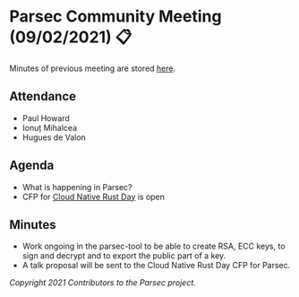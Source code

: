 # Parsec Community Meeting (09/02/2021) 📋

Minutes of previous meeting are stored
[here](https://github.com/parallaxsecond/community/tree/master/minutes).

## Attendance

- Paul Howard
- Ionuț Mihalcea
- Hugues de Valon

## Agenda

- What is happening in Parsec?
- CFP for [Cloud Native Rust Day](https://events.linuxfoundation.org/cloud-native-rust-day/) is open

## Minutes

- Work ongoing in the parsec-tool to be able to create RSA, ECC keys, to sign and decrypt and to
   export the public part of a key.
- A talk proposal will be sent to the Cloud Native Rust Day CFP for Parsec.

*Copyright 2021 Contributors to the Parsec project.*
